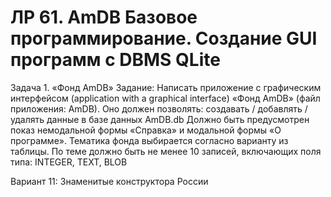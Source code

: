 # ЛР 61. AmDB Базовое программирование. Создание GUI программ с DBMS QLite
Задача 1. «Фонд AmDB»
Задание: Написать приложение с графическим интерфейсом (application with a graphical
interface) «Фонд AmDB» (файл приложения: AmDB). Оно должен позволять: создавать /
добавлять / удалять данные в базе данных AmDB.db Должно быть предусмотрен показ
немодальной формы «Справка» и модальной формы «О программе». Тематика фонда
выбирается согласно варианту из таблицы. По теме должно быть не менее 10 записей,
включающих поля типа: INTEGER, TEXT, BLOB

Вариант 11: Знаменитые конструктора России

